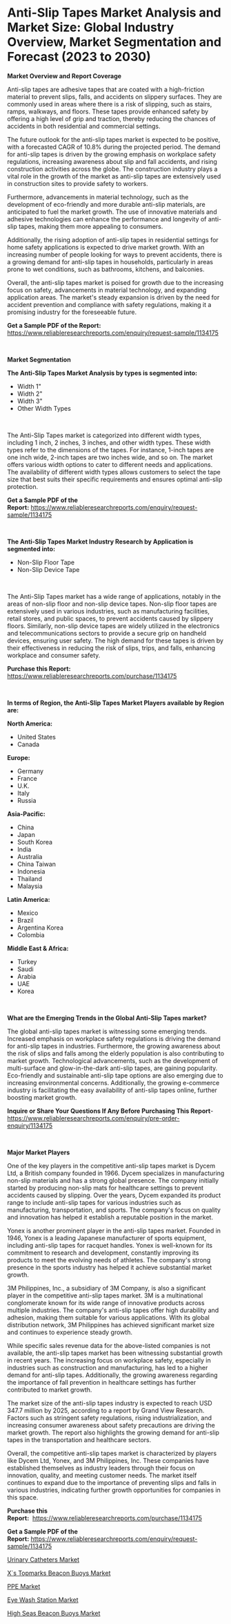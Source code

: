 <p><h1>Anti-Slip Tapes Market Analysis and Market Size: Global Industry Overview, Market Segmentation and Forecast (2023 to 2030)</h1></p><p><strong>Market Overview and Report Coverage</strong></p>
<p><p>Anti-slip tapes are adhesive tapes that are coated with a high-friction material to prevent slips, falls, and accidents on slippery surfaces. They are commonly used in areas where there is a risk of slipping, such as stairs, ramps, walkways, and floors. These tapes provide enhanced safety by offering a high level of grip and traction, thereby reducing the chances of accidents in both residential and commercial settings.</p><p>The future outlook for the anti-slip tapes market is expected to be positive, with a forecasted CAGR of 10.8% during the projected period. The demand for anti-slip tapes is driven by the growing emphasis on workplace safety regulations, increasing awareness about slip and fall accidents, and rising construction activities across the globe. The construction industry plays a vital role in the growth of the market as anti-slip tapes are extensively used in construction sites to provide safety to workers.</p><p>Furthermore, advancements in material technology, such as the development of eco-friendly and more durable anti-slip materials, are anticipated to fuel the market growth. The use of innovative materials and adhesive technologies can enhance the performance and longevity of anti-slip tapes, making them more appealing to consumers.</p><p>Additionally, the rising adoption of anti-slip tapes in residential settings for home safety applications is expected to drive market growth. With an increasing number of people looking for ways to prevent accidents, there is a growing demand for anti-slip tapes in households, particularly in areas prone to wet conditions, such as bathrooms, kitchens, and balconies.</p><p>Overall, the anti-slip tapes market is poised for growth due to the increasing focus on safety, advancements in material technology, and expanding application areas. The market's steady expansion is driven by the need for accident prevention and compliance with safety regulations, making it a promising industry for the foreseeable future.</p></p>
<p><strong>Get a Sample PDF of the Report:</strong> <a href="https://www.reliableresearchreports.com/enquiry/request-sample/1134175">https://www.reliableresearchreports.com/enquiry/request-sample/1134175</a></p>
<p>&nbsp;</p>
<p><strong>Market Segmentation</strong></p>
<p><strong>The Anti-Slip Tapes Market Analysis by types is segmented into:</strong></p>
<p><ul><li>Width 1"</li><li>Width 2"</li><li>Width 3"</li><li>Other Width Types</li></ul></p>
<p>&nbsp;</p>
<p><p>The Anti-Slip Tapes market is categorized into different width types, including 1 inch, 2 inches, 3 inches, and other width types. These width types refer to the dimensions of the tapes. For instance, 1-inch tapes are one inch wide, 2-inch tapes are two inches wide, and so on. The market offers various width options to cater to different needs and applications. The availability of different width types allows customers to select the tape size that best suits their specific requirements and ensures optimal anti-slip protection.</p></p>
<p><strong>Get a Sample PDF of the Report:</strong>&nbsp;<a href="https://www.reliableresearchreports.com/enquiry/request-sample/1134175">https://www.reliableresearchreports.com/enquiry/request-sample/1134175</a></p>
<p>&nbsp;</p>
<p><strong>The Anti-Slip Tapes Market Industry Research by Application is segmented into:</strong></p>
<p><ul><li>Non-Slip Floor Tape</li><li>Non-Slip Device Tape</li></ul></p>
<p>&nbsp;</p>
<p><p>The Anti-Slip Tapes market has a wide range of applications, notably in the areas of non-slip floor and non-slip device tapes. Non-slip floor tapes are extensively used in various industries, such as manufacturing facilities, retail stores, and public spaces, to prevent accidents caused by slippery floors. Similarly, non-slip device tapes are widely utilized in the electronics and telecommunications sectors to provide a secure grip on handheld devices, ensuring user safety. The high demand for these tapes is driven by their effectiveness in reducing the risk of slips, trips, and falls, enhancing workplace and consumer safety.</p></p>
<p><strong>Purchase this Report:</strong>&nbsp; <a href="https://www.reliableresearchreports.com/purchase/1134175">https://www.reliableresearchreports.com/purchase/1134175</a></p>
<p>&nbsp;</p>
<p><strong>In terms of Region, the Anti-Slip Tapes Market Players available by Region are:</strong></p>
<p>
    <p> <strong> North America: </strong>
        <ul>
            <li>United States</li>
            <li>Canada</li>
        </ul>
        </p> 
    <p> <strong> Europe: </strong>
        <ul>
            <li>Germany</li>
            <li>France</li>
            <li>U.K.</li>
            <li>Italy</li>
            <li>Russia</li>
        </ul>
        </p> 
    <p> <strong> Asia-Pacific: </strong>
        <ul>
            <li>China</li>
            <li>Japan</li>
            <li>South Korea</li>
            <li>India</li>
            <li>Australia</li>
            <li>China Taiwan</li>
            <li>Indonesia</li>
            <li>Thailand</li>
            <li>Malaysia</li>
        </ul>
        </p> 
    <p> <strong> Latin America: </strong>
        <ul>
            <li>Mexico</li>
            <li>Brazil</li>
            <li>Argentina Korea</li>
            <li>Colombia</li>
        </ul>
        </p> 
    <p> <strong> Middle East & Africa: </strong>
        <ul>
            <li>Turkey</li>
            <li>Saudi</li>
            <li>Arabia</li>
            <li>UAE</li>
            <li>Korea</li>
        </ul>
    </p>
    </p>
<p>&nbsp;</p>
<p><strong>What are the Emerging Trends in the Global Anti-Slip Tapes market?</strong></p>
<p><p>The global anti-slip tapes market is witnessing some emerging trends. Increased emphasis on workplace safety regulations is driving the demand for anti-slip tapes in industries. Furthermore, the growing awareness about the risk of slips and falls among the elderly population is also contributing to market growth. Technological advancements, such as the development of multi-surface and glow-in-the-dark anti-slip tapes, are gaining popularity. Eco-friendly and sustainable anti-slip tape options are also emerging due to increasing environmental concerns. Additionally, the growing e-commerce industry is facilitating the easy availability of anti-slip tapes online, further boosting market growth.</p></p>
<p><strong>Inquire or Share Your Questions If Any Before Purchasing This Report</strong>- <a href="https://www.reliableresearchreports.com/enquiry/pre-order-enquiry/1134175">https://www.reliableresearchreports.com/enquiry/pre-order-enquiry/1134175</a></p>
<p>&nbsp;</p>
<p><strong>Major Market Players</strong></p>
<p><p>One of the key players in the competitive anti-slip tapes market is Dycem Ltd, a British company founded in 1966. Dycem specializes in manufacturing non-slip materials and has a strong global presence. The company initially started by producing non-slip mats for healthcare settings to prevent accidents caused by slipping. Over the years, Dycem expanded its product range to include anti-slip tapes for various industries such as manufacturing, transportation, and sports. The company's focus on quality and innovation has helped it establish a reputable position in the market.</p><p>Yonex is another prominent player in the anti-slip tapes market. Founded in 1946, Yonex is a leading Japanese manufacturer of sports equipment, including anti-slip tapes for racquet handles. Yonex is well-known for its commitment to research and development, constantly improving its products to meet the evolving needs of athletes. The company's strong presence in the sports industry has helped it achieve substantial market growth.</p><p>3M Philippines, Inc., a subsidiary of 3M Company, is also a significant player in the competitive anti-slip tapes market. 3M is a multinational conglomerate known for its wide range of innovative products across multiple industries. The company's anti-slip tapes offer high durability and adhesion, making them suitable for various applications. With its global distribution network, 3M Philippines has achieved significant market size and continues to experience steady growth.</p><p>While specific sales revenue data for the above-listed companies is not available, the anti-slip tapes market has been witnessing substantial growth in recent years. The increasing focus on workplace safety, especially in industries such as construction and manufacturing, has led to a higher demand for anti-slip tapes. Additionally, the growing awareness regarding the importance of fall prevention in healthcare settings has further contributed to market growth.</p><p>The market size of the anti-slip tapes industry is expected to reach USD 347.7 million by 2025, according to a report by Grand View Research. Factors such as stringent safety regulations, rising industrialization, and increasing consumer awareness about safety precautions are driving the market growth. The report also highlights the growing demand for anti-slip tapes in the transportation and healthcare sectors.</p><p>Overall, the competitive anti-slip tapes market is characterized by players like Dycem Ltd, Yonex, and 3M Philippines, Inc. These companies have established themselves as industry leaders through their focus on innovation, quality, and meeting customer needs. The market itself continues to expand due to the importance of preventing slips and falls in various industries, indicating further growth opportunities for companies in this space.</p></p>
<p><strong>Purchase this Report:</strong>&nbsp;&nbsp;<a href="https://www.reliableresearchreports.com/purchase/1134175">https://www.reliableresearchreports.com/purchase/1134175</a></p>
<p></p>
<p><strong>Get a Sample PDF of the Report:</strong>&nbsp;<a href="https://www.reliableresearchreports.com/enquiry/request-sample/1134175">https://www.reliableresearchreports.com/enquiry/request-sample/1134175</a></p>
<p><p><a href="https://www.linkedin.com/pulse/urinary-catheters-market-share-amp-new-trends-analysis-report-fddpe/">Urinary Catheters Market</a></p><p><a href="https://github.com/Chiragrp22/Market-Research-Report-List-1/blob/main/xs-topmarks-beacon-buoys-market.md">X`s Topmarks Beacon Buoys Market</a></p><p><a href="https://medium.com/@linneahilll6456/ppe-market-furnishes-information-on-market-share-market-trends-and-market-growth-4e774b20c92a">PPE Market</a></p><p><a href="https://www.linkedin.com/pulse/eye-wash-station-market-size-2023-2030-global-industrial-1n0ye/">Eye Wash Station Market</a></p><p><a href="https://github.com/ChiragRP21/Market-Research-Report-List-1/blob/main/high-seas-beacon-buoys-market.md">High Seas Beacon Buoys Market</a></p></p>
